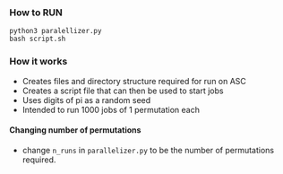 ### How to RUN

```
python3 paralellizer.py
bash script.sh
```

### How it works

- Creates files and directory structure required for run on ASC
- Creates a script file that can then be used to start jobs
- Uses digits of pi as a random seed
- Intended to run 1000 jobs of 1 permutation each

#### Changing number of permutations

- change `n_runs` in `parallelizer.py` to be the number of permutations required.
